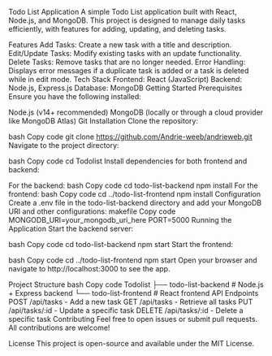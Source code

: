 
Todo List Application
A simple Todo List application built with React, Node.js, and MongoDB. This project is designed to manage daily tasks efficiently, with features for adding, updating, and deleting tasks.

Features
Add Tasks: Create a new task with a title and description.
Edit/Update Tasks: Modify existing tasks with an update functionality.
Delete Tasks: Remove tasks that are no longer needed.
Error Handling: Displays error messages if a duplicate task is added or a task is deleted while in edit mode.
Tech Stack
Frontend: React (JavaScript)
Backend: Node.js, Express.js
Database: MongoDB
Getting Started
Prerequisites
Ensure you have the following installed:

Node.js (v14+ recommended)
MongoDB (locally or through a cloud provider like MongoDB Atlas)
Git
Installation
Clone the repository:

bash
Copy code
git clone https://github.com/Andrie-weeb/andrieweb.git
Navigate to the project directory:

bash
Copy code
cd Todolist
Install dependencies for both frontend and backend:

For the backend:
bash
Copy code
cd todo-list-backend
npm install
For the frontend:
bash
Copy code
cd ../todo-list-frontend
npm install
Configuration
Create a .env file in the todo-list-backend directory and add your MongoDB URI and other configurations:
makefile
Copy code
MONGODB_URI=your_mongodb_uri_here
PORT=5000
Running the Application
Start the backend server:

bash
Copy code
cd todo-list-backend
npm start
Start the frontend:

bash
Copy code
cd ../todo-list-frontend
npm start
Open your browser and navigate to http://localhost:3000 to see the app.

Project Structure
bash
Copy code
Todolist
├── todo-list-backend    # Node.js + Express backend
└── todo-list-frontend   # React frontend
API Endpoints
POST /api/tasks - Add a new task
GET /api/tasks - Retrieve all tasks
PUT /api/tasks/:id - Update a specific task
DELETE /api/tasks/:id - Delete a specific task
Contributing
Feel free to open issues or submit pull requests. All contributions are welcome!

License
This project is open-source and available under the MIT License.

